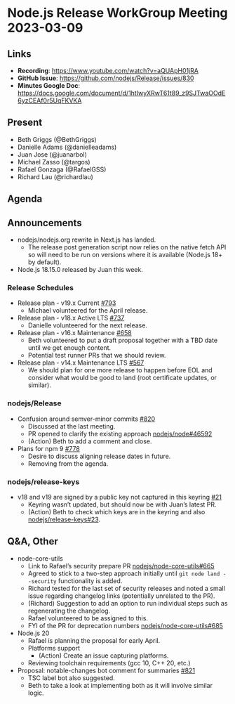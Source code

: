 # Node.js Release WorkGroup Meeting 2023-03-09

## Links

* **Recording**: https://www.youtube.com/watch?v=aQUApH01jRA
* **GitHub Issue**: https://github.com/nodejs/Release/issues/830
* **Minutes Google Doc**: https://docs.google.com/document/d/1htIwyXRwT61t89_z9SJTwaOOdE6yzCEAf0r5UqFKVKA

## Present

* Beth Griggs (@BethGriggs)
* Danielle Adams (@danielleadams)
* Juan Jose (@juanarbol)
* Michael Zasso (@targos)
* Rafael Gonzaga (@RafaelGSS)
* Richard Lau (@richardlau)

## Agenda

## Announcements

* nodejs/nodejs.org rewrite in Next.js has landed.
  * The release post generation script now relies on the native fetch API so will need to be run on versions where it is available (Node.js 18+ by default).
* Node.js 18.15.0 released by Juan this week.

### Release Schedules
* Release plan - v19.x Current [#793](https://github.com/nodejs/Release/issues/793)
  * Michael volunteered for the April release.
* Release plan - v18.x Active LTS [#737](https://github.com/nodejs/Release/issues/737)
  * Danielle volunteered for the next release.
* Release plan - v16.x Maintenance [#658](https://github.com/nodejs/Release/issues/658)
  * Beth volunteered to put a draft proposal together with a TBD date until we get enough content.
  * Potential test runner PRs that we should review.
* Release plan - v14.x Maintenance LTS [#567](https://github.com/nodejs/Release/issues/567)
  * We should plan for one more release to happen before EOL and consider what would be good to land (root certificate updates, or similar).

### nodejs/Release

* Confusion around semver-minor commits [#820](https://github.com/nodejs/Release/issues/820)
  * Discussed at the last meeting.
  * PR opened to clarify the existing approach [nodejs/node#46592](https://github.com/nodejs/node/pull/46592)
  * (Action) Beth to add a comment and close.
* Plans for npm 9 [#778](https://github.com/nodejs/Release/issues/778)
  * Desire to discuss aligning release dates in future.
  * Removing from the agenda.

### nodejs/release-keys

* v18 and v19 are signed by a public key not captured in this keyring [#21](https://github.com/nodejs/release-keys/issues/21)
  * Keyring wasn’t updated, but should now be with Juan’s latest PR.
  * (Action) Beth to check which keys are in the keyring and also [nodejs/release-keys#23](https://github.com/nodejs/release-keys/issues/23).

## Q&A, Other

* node-core-utils
    * Link to Rafael’s security prepare PR [nodejs/node-core-utils#665](https://github.com/nodejs/node-core-utils/pull/665)
    * Agreed to stick to a two-step approach initially until `git node land --security` functionality is added.
    * Richard tested for the last set of security releases and noted a small issue regarding changelog links (potentially unrelated to the PR).
    * (Richard) Suggestion to add an option to run individual steps such as regenerating the changelog.
    * Rafael volunteered to be assigned to this.
    * FYI of the PR for deprecation numbers [nodejs/node-core-utils#685](https://github.com/nodejs/node-core-utils/pull/685)
* Node.js 20
   * Rafael is planning the proposal for early April.
   * Platforms support
     * (Action) Create an issue capturing platforms.
   * Reviewing toolchain requirements (gcc 10, C++ 20, etc.)
* Proposal: notable-changes bot comment for summaries [#821](https://github.com/nodejs/Release/issues/821)
  * TSC label bot also suggested.
  * Beth to take a look at implementing both as it will involve similar logic.